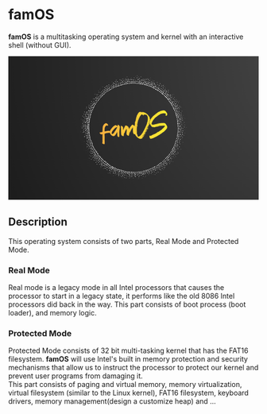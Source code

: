 # famOS  

**famOS** is a multitasking operating system and kernel with an interactive shell (without GUI).  

![famOS](img/famOS_Logo.png)  

## Description  

This operating system consists of two parts, Real Mode and Protected Mode. 

### Real Mode  

Real mode is a legacy mode in all Intel processors that causes the processor to start in a legacy state, it performs like the old 8086 Intel processors did back in the way.
This part consists of boot process (boot loader), and memory logic.


### Protected Mode  

Protected Mode consists of 32 bit multi-tasking kernel that has the FAT16 filesystem. 
**famOS** will use Intel's built in memory protection and security mechanisms that allow us to instruct the processor to protect our kernel and prevent user programs from damaging it.  
This part consists of paging and virtual memory, memory virtualization, virtual filesystem (similar to the Linux kernel), FAT16 filesystem, keyboard drivers, memory management(design a customize heap) and ...   
